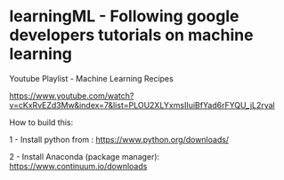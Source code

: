 # learningML - Following google developers tutorials on machine learning

Youtube Playlist - Machine Learning Recipes

https://www.youtube.com/watch?v=cKxRvEZd3Mw&index=7&list=PLOU2XLYxmsIIuiBfYad6rFYQU_jL2ryal

How to build this:

1 - Install python from : https://www.python.org/downloads/

2 - Install Anaconda (package manager): https://www.continuum.io/downloads
